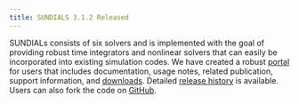 ```yaml
---
title: SUNDIALS 3.1.2 Released
---
```


SUNDIALs consists of six solvers and is implemented with the goal of providing robust time integrators and nonlinear solvers that can easily be incorporated into existing simulation codes. We have created a robust [portal](https://computation.llnl.gov/projects/sundials) for users that includes documentation, usage notes, related publication, support information, and [downloads](https://computation.llnl.gov/projects/sundials/sundials-software). Detailed [release history](https://computation-external.llnl.gov/projects/sundials/release-history) is available. Users can also fork the code on [GitHub](https://github.com/LLNL/sundials). 
